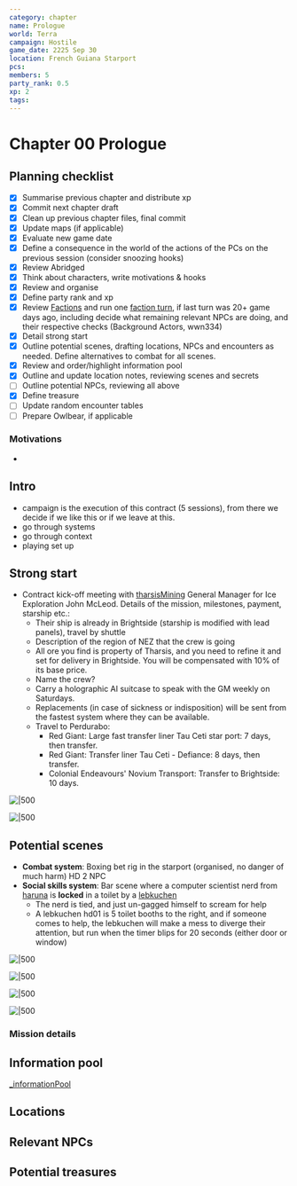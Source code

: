 ```yaml
---
category: chapter
name: Prologue
world: Terra
campaign: Hostile
game_date: 2225 Sep 30
location: French Guiana Starport
pcs: 
members: 5
party_rank: 0.5
xp: 2
tags: 
---
```


# Chapter 00 Prologue

## Planning checklist

- [x] Summarise previous chapter and distribute xp
- [x] Commit next chapter draft
- [x] Clean up previous chapter files, final commit
- [x] Update maps (if applicable)
- [x] Evaluate new game date
- [x] Define a consequence in the world of the actions of the PCs on the previous session (consider snoozing hooks)
- [x] Review Abridged
- [x] Think about characters, write motivations & hooks
- [x] Review and organise
- [x] Define party rank and xp
- [x] Review [Factions](../factions/_factionGame.md) and run one [faction turn](../../../rules/factionRules.md), if last turn was 20+ game days ago, including decide what remaining relevant NPCs are doing, and their respective checks (Background Actors, wwn334)
- [x] Detail strong start
- [x] Outline potential scenes, drafting locations, NPCs and encounters as needed. Define alternatives to combat for all scenes.
- [x] Review and order/highlight information pool
- [x] Outline and update location notes, reviewing scenes and secrets
- [ ] Outline potential NPCs, reviewing all above
- [x] Define treasure
- [ ] Update random encounter tables
- [ ] Prepare Owlbear, if applicable

### Motivations

- 

## Intro

- campaign is the execution of this contract (5 sessions), from there we decide if we like this or if we leave at this.
- go through systems
- go through context
- playing set up

## Strong start

- Contract kick-off meeting with [tharsisMining](campaign/hostile/factions/tharsisMining.md) General Manager for Ice Exploration John McLeod. Details of the mission, milestones, payment, starship etc.:
	- Their ship is already in Brightside (starship is modified with lead panels), travel by shuttle
	- Description of the region of NEZ that the crew is going
	- All ore you find is property of Tharsis, and you need to refine it and set for delivery in Brightside. You will be compensated with 10% of its base price.
	- Name the crew?
	- Carry a holographic AI suitcase to speak with the GM weekly on Saturdays.
	- Replacements (in case of sickness or indisposition) will be sent from the fastest system where they can be available.
	- Travel to Perdurabo:
		- Red Giant: Large fast transfer liner Tau Ceti star port: 7 days, then transfer.
		- Red Giant: Transfer liner Tau Ceti - Defiance: 8 days, then transfer.
		- Colonial Endeavours' Novium Transport: Transfer to Brightside: 10 days.

![|500](https://i.imgur.com/ADyAQ5j.png)

![|500](https://i.imgur.com/csVt4tj.png)

## Potential scenes

- **Combat system**: Boxing bet rig in the starport (organised, no danger of much harm) HD 2 NPC
- **Social skills system**: Bar scene where a computer scientist nerd from [haruna](campaign/hostile/factions/haruna.md) is **locked** in a toilet by a [lebkuchen](campaign/hostile/factions/lebkuchen.md)
	- The nerd is tied, and just un-gagged himself to scream for help
	- A lebkuchen hd01 is 5 toilet booths to the right, and if someone comes to help, the lebkuchen will make a mess to diverge their attention, but run when the timer blips for 20 seconds (either door or window)

![|500](https://i.imgur.com/CNamW3h.png)

![|500](https://i.imgur.com/erkfQXX.jpg)

![|500](https://i.imgur.com/gqkfB7e.png)

![|500](https://i.imgur.com/qECedY1.png)

### Mission details


## Information pool

[_informationPool](campaign/hostile/_informationPool.md)


## Locations


## Relevant NPCs


## Potential treasures



